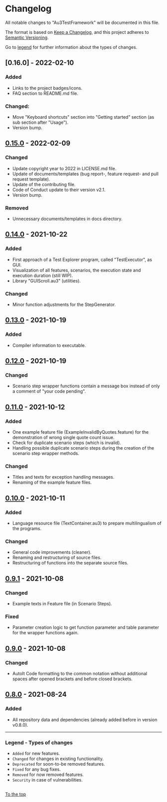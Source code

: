 #####

# Changelog

All notable changes to "Au3TestFramework" will be documented in this file.

The format is based on [Keep a Changelog](https://keepachangelog.com/en/1.0.0/),
and this project adheres to [Semantic Versioning](https://semver.org/spec/v2.0.0.html).

Go to [legend](#legend---types-of-changes) for further information about the types of changes.

## [0.16.0] - 2022-02-10

### Added

- Links to the project badges/icons.
- FAQ section to README.md file.

### Changed:

- Move "Keyboard shortcuts" section into "Getting started" section (as sub section after "Usage").
- Version bump.

## [0.15.0] - 2022-02-09

### Changed

- Update copyright year to 2022 in LICENSE.md file.
- Update of documents/templates (bug report-, feature request- and pull request template).
- Update of the contributing file.
- Code of Conduct update to their version v2.1.
- Version bump.

### Removed

- Unnecessary documents/templates in docs directory.

## [0.14.0] - 2021-10-22

### Added

- First approach of a Test Explorer program, called "TestExecutor", as GUI.
- Visualization of all features, scenarios, the execution state and execution duration (still WIP).
- Library "GUIScroll.au3" (utilities).

### Changed

- Minor function adjustments for the StepGenerator.

## [0.13.0] - 2021-10-19

### Added

- Compiler information to executable.

## [0.12.0] - 2021-10-19

### Changed

- Scenario step wrapper functions contain a message box instead of only a comment of "your code pending".

## [0.11.0] - 2021-10-12

### Added

- One example feature file (ExampleInvalidByQuotes.feature) for the demonstration of wrong single quote count issue.
- Check for duplicate scenario steps (which is invalid).
- Handling possible duplicate scenario steps during the creation of the scenario step wrapper methods.

### Changed

- Titles and texts for exception handling messages.
- Renaming of the example feature files.

## [0.10.0] - 2021-10-11

### Added

- Language resource file (TextContainer.au3) to prepare multilingualism of the programs.

### Changed

- General code improvements (cleaner).
- Renaming and restructuring of source files.
- Restructuring of functions into the separate source files.

## [0.9.1] - 2021-10-08

### Changed

- Example texts in Feature file (in Scenario Steps).

### Fixed

- Parameter creation logic to get function parameter and table parameter for the wrapper functions again.

## [0.9.0] - 2021-10-08

### Changed

- AutoIt Code formatting to the common notation without additional spaces after opened brackets and before closed brackets.

## [0.8.0] - 2021-08-24

### Added

- All repository data and dependencies (already added before in version v0.8.0).

[0.15.0]: https://github.com/Sven-Seyfert/Au3TestFramework/compare/v0.14.0...v0.15.0
[0.14.0]: https://github.com/Sven-Seyfert/Au3TestFramework/compare/v0.13.0...v0.14.0
[0.13.0]: https://github.com/Sven-Seyfert/Au3TestFramework/compare/v0.12.0...v0.13.0
[0.12.0]: https://github.com/Sven-Seyfert/Au3TestFramework/compare/v0.11.0...v0.12.0
[0.11.0]: https://github.com/Sven-Seyfert/Au3TestFramework/compare/v0.10.0...v0.11.0
[0.10.0]: https://github.com/Sven-Seyfert/Au3TestFramework/compare/v0.9.1...v0.10.0
[0.9.1]: https://github.com/Sven-Seyfert/Au3TestFramework/compare/v0.9.0...v0.9.1
[0.9.0]: https://github.com/Sven-Seyfert/Au3TestFramework/compare/v0.8.0...v0.9.0
[0.8.0]: https://github.com/Sven-Seyfert/Au3TestFramework/releases/tag/v0.8.0

---

### Legend - Types of changes

- `Added` for new features.
- `Changed` for changes in existing functionality.
- `Deprecated` for soon-to-be removed features.
- `Fixed` for any bug fixes.
- `Removed` for now removed features.
- `Security` in case of vulnerabilities.

##

[To the top](#)
